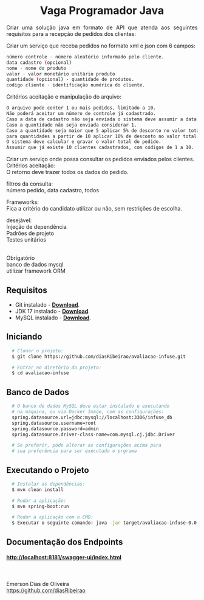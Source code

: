 <h1 align="center">
Vaga Programador Java
</h1>

<p align="justify">
Criar uma solução java em formato de API que atenda aos seguintes requisitos para a recepção de pedidos dos clientes:<br>
</p>

Criar um serviço que receba pedidos no formato xml e json com 6 campos:<br>
``` bash
número controle - número aleatório informado pelo cliente.
data cadastro (opcional) 
nome - nome do produto
valor - valor monetário unitário produto
quantidade (opcional) - quantidade de produtos.
codigo cliente - identificação numérica do cliente.
```


<p align="justify">
Critérios aceitação e manipulação do arquivo:
</p>

``` bash
O arquivo pode conter 1 ou mais pedidos, limitado a 10.
Não poderá aceitar um número de controle já cadastrado.
Caso a data de cadastro não seja enviada o sistema deve assumir a data atual.
Caso a quantidade não seja enviada considerar 1.
Caso a quantidade seja maior que 5 aplicar 5% de desconto no valor total, <br>
para quantidades a partir de 10 aplicar 10% de desconto no valor total.
O sistema deve calcular e gravar o valor total do pedido.
Assumir que já existe 10 clientes cadastrados, com códigos de 1 a 10.
```

<p align="justify">
Criar um serviço onde possa consultar os pedidos enviados pelos clientes.<br>
Critérios aceitação: <br>
O retorno deve trazer todos os dados do pedido.
</p>

<p align="justify">
filtros da consulta:<br>
número pedido, data cadastro, todos
</p>

<p align="justify">
Frameworks:<br>
Fica a critério do candidato utilizar ou não, sem restrições de escolha.
</p>

<p align="justify">
desejável:<br>
Injeção de dependência<br>
Padrões de projeto<br>
Testes unitários<br><br>

Obrigatório<br>
banco de dados mysql<br>
utilizar framework ORM
</p>


## Requisitos
- Git instalado - [**Download**](https://git-scm.com/downloads).
- JDK 17 instalado - [**Download**](https://www.oracle.com/java/technologies/javase/jdk17-archive-downloads.html).
- MySQL instalado - [**Download**](https://dev.mysql.com/downloads/installer/).


## Iniciando
``` bash
  # Clonar o projeto:
  $ git clone https://github.com/diasRibeirao/avaliacao-infuse.git

  # Entrar no diretório do projeto:
  $ cd avaliacao-infuse
```

## Banco de Dados
``` bash
  # O banco de dados MySQL deve estar instalado e executando
  # na máquina, ou via Docker Image, com as configurações:
  spring.datasource.url=jdbc:mysql://localhost:3306/infuse_db
  spring.datasource.username=root
  spring.datasource.password=admin
  spring.datasource.driver-class-name=com.mysql.cj.jdbc.Driver

  # Se preferir, pode alterar as configurações acima para
  # sua preferência para ser executado o prgrama
```

## Executando o Projeto
```bash
  # Instalar as dependências:
  $ mvn clean install 

  # Rodar a aplicação:
  $ mvn spring-boot:run

  # Rodar a aplicação com o CMD:
  $ Executar o seguinte comando: java -jar target/avaliacao-infuse-0.0.1-SNAPSHOT.jar

```


## Documentação dos Endpoints

#### [**http://localhost:8181/swagger-ui/index.html**](http://localhost:8081/api/swagger-ui/index.html)

<br /><br />
Emerson Dias de Oliveira<br />
https://github.com/diasRibeirao
